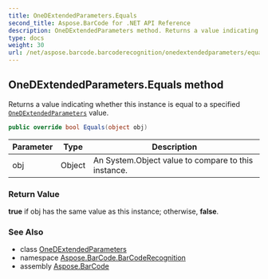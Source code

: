 ```yaml
---
title: OneDExtendedParameters.Equals
second_title: Aspose.BarCode for .NET API Reference
description: OneDExtendedParameters method. Returns a value indicating whether this instance is equal to a specified OneDExtendedParameters value
type: docs
weight: 30
url: /net/aspose.barcode.barcoderecognition/onedextendedparameters/equals/
---
```

## OneDExtendedParameters.Equals method

Returns a value indicating whether this instance is equal to a specified [`OneDExtendedParameters`](../) value.

```csharp
public override bool Equals(object obj)
```

| Parameter | Type | Description |
| --- | --- | --- |
| obj | Object | An System.Object value to compare to this instance. |

### Return Value

**true** if obj has the same value as this instance; otherwise, **false**.

### See Also

* class [OneDExtendedParameters](../)
* namespace [Aspose.BarCode.BarCodeRecognition](../../onedextendedparameters/)
* assembly [Aspose.BarCode](../../../)


